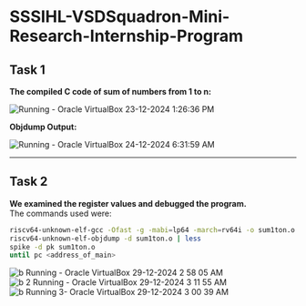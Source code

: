 
# SSSIHL-VSDSquadron-Mini-Research-Internship-Program

## Task 1
**The compiled C code of sum of numbers from 1 to n:**

![Running - Oracle VirtualBox 23-12-2024 1:26:36 PM](https://github.com/user-attachments/assets/de80e2af-1786-43c6-be34-79d280125fe1)

**Objdump Output:**

![Running - Oracle VirtualBox 24-12-2024 6:31:59 AM](https://github.com/user-attachments/assets/78efaa37-336c-46be-9ab2-82e941eebf29)

---

## Task 2
**We examined the register values and debugged the program.**  
The commands used were:

```bash
riscv64-unknown-elf-gcc -Ofast -g -mabi=lp64 -march=rv64i -o sum1ton.o sum1ton.c
riscv64-unknown-elf-objdump -d sum1ton.o | less
spike -d pk sum1ton.o
until pc <address_of_main>

```
![b  Running  - Oracle VirtualBox 29-12-2024 2 58 05 AM](https://github.com/user-attachments/assets/773cbdb7-9ec3-49ad-bba9-a74aa408d5fa)
![b 2 Running  - Oracle VirtualBox 29-12-2024 3 11 55 AM](https://github.com/user-attachments/assets/4bb931fd-43f0-47a3-be23-467315e1138c)
![b  Running  3- Oracle VirtualBox 29-12-2024 3 00 39 AM](https://github.com/user-attachments/assets/2677fb1f-f721-487b-859d-64f9d12f6461)



